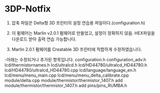 # 3DP-Notfix
1. 압축 파일은 Delta형 3D 프린터의 설정 연습용 파일이다.(configuration.h) 

2. 이 펌웨어는 Marlin v2.0.1 펌웨어로 만들었고, 설정이 정확하지 않음.
  HEX파일을 다운로드 받아 출력 연습 가능합니다.
  
3. Marlin 2.0.1 펌웨어를 Creatable 3D 프린터에 적합하게 수정하였습니다.

-아래는 수정되거나 추가된 항목입니다. 
configuration.h 
configuration_adv.h 
lcd/thermistornames.h 
lcd/ultralcd.h 
lcd/HD44780/ultralcd_HD44780.h 
lcd/HD44780/ultralcd_HD44780.cpp 
lcd/language/language_en.h 
lcd/menu/menu_main.cpp 
lcd/menu/menu_delta_calibrate.cpp 
module/delta.cpp 
module/thermistor/thermistor_1407.h add 
module/thermistor/thermistor_1407.h add 
pins/pins_RUMBA.h
